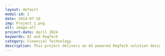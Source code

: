 ```yaml
---
layout: default
modal-id: 1
date: 2014-07-18
img: Project 1.png
alt: image-alt
project-date: April 2024
keywords: AI and RegTech
category: Financial Technology
description: This project delivers an AI-powered RegTech solution designed to streamline regulatory compliance for Hong Kong’s financial sector. Leveraging unstructured data ingestion (PDFs, meeting minutes, recordings) and advanced embedding models (text-embedding-ada-002, BERT), our pipeline splits documents into “chunks,” cleanses and masks sensitive elements, then indexes them in a FAISS vector database for lightning-fast similarity search and Q&A. Through a three-step framework—Inherent Risk Assessment, Cyber Maturity Assessment, and Intelligence-led Attack Simulation—users can gauge risk levels, evaluate cybersecurity maturity across seven domains, and test defenses via simulated attacks. A customizable UI portal enables regulators, auditors, and in-house compliance teams to query natural language prompts (e.g., “Inherent Risk: Product & Technology”) and retrieve evidence-backed insights.
---
```

